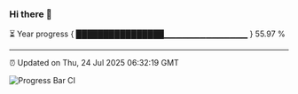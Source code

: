 ### Hi there 👋

⏳ Year progress { ████████████████▁▁▁▁▁▁▁▁▁▁▁▁▁▁ } 55.97 %

---

⏰ Updated on Thu, 24 Jul 2025 06:32:19 GMT

![Progress Bar CI](https://github.com/liununu/liununu/workflows/Progress%20Bar%20CI/badge.svg)
